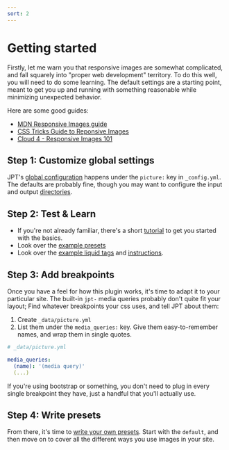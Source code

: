 ```yaml
---
sort: 2
---
```


# Getting started

Firstly, let me warn you that responsive images are somewhat complicated, and fall squarely into
"proper web development" territory. To do this well, you will need to do some learning. The default
settings are a starting point, meant to get you up and running with something reasonable while
minimizing unexpected behavior.

Here are some good guides:

* [MDN Responsive Images guide](https://developer.mozilla.org/en-US/docs/Learn/HTML/Multimedia_and_embedding/Responsive_images)
* [CSS Tricks Guide to Reponsive Images](https://css-tricks.com/a-guide-to-the-responsive-images-syntax-in-html/)
* [Cloud 4 - Responsive Images 101](https://cloudfour.com/thinks/responsive-images-101-definitions/)

## Step 1: Customize global settings

JPT's [global configuration](configuration) happens under the `picture:` key in `_config.yml`. The
defaults are probably fine, though you may want to configure the input and output
[directories](configuration/directories).

## Step 2: Test & Learn

- If you're not already familiar, there's a short [tutorial](tutorial) to get you started with the basics.
- Look over the [example presets](presets/examples)
- Look over the [example liquid tags](liquid_tag/examples) and [instructions](liquid_tag).

## Step 3: Add breakpoints

Once you have a feel for how this plugin works, it's time to adapt it to your particular site. The
built-in `jpt-` media queries probably don't quite fit your layout; Find whatever breakpoints your
css uses, and tell JPT about them:

1. Create `_data/picture.yml`
2. List them under the `media_queries:` key. Give them easy-to-remember names, and wrap them in
   single quotes.

```yaml
# _data/picture.yml

media_queries:
  (name): '(media query)'
  (...)

```

If you're using bootstrap or something, you don't need to plug in every single breakpoint they have,
just a handful that you'll actually use.

## Step 4: Write presets

From there, it's time to [write your own presets](presets). Start with the `default`, and then move
on to cover all the different ways you use images in your site.
